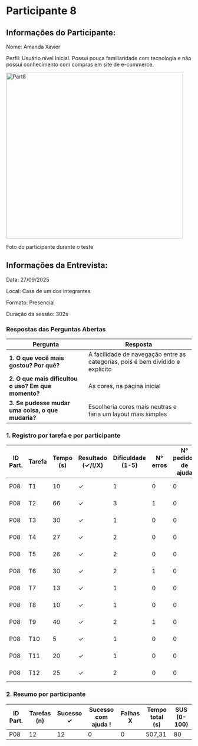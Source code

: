 # Participante 8

## Informações do Participante:
Nome: Amanda Xavier

Perfil: Usuário nível Inicial. Possui pouca familiaridade com tecnologia e não possui conhecimento com compras em site de e-commerce. 

<img width="480" height="450" alt="Part8" src="https://github.com/user-attachments/assets/80aa00a6-7846-428a-997e-d905abe73789" />

Foto do participante durante o teste

## Informações da Entrevista: 

Data: 27/09/2025

Local: Casa de um dos integrantes

Formato: Presencial 

Duração da sessão: 302s


### Respostas das Perguntas Abertas
| Pergunta | Resposta |
|----------|----------|
| **1. O que você mais gostou? Por quê?** | A facilidade de navegação entre as categorias, pois é bem dividido e explícito |
| **2. O que mais dificultou o uso? Em que momento?** | As cores, na página inicial |
| **3. Se pudesse mudar uma coisa, o que mudaria?** | Escolheria cores mais neutras e faria um layout mais simples |



### 1. Registro por tarefa e por participante
| ID Part. | Tarefa | Tempo (s) | Resultado (✓/!/X) | Dificuldade (1-5) | N° erros | N° pedidos de ajuda | Observações                 |
|----------|--------|-----------|--------------------|-------------------|----------|---------------------|-----------------------------|
| P08      | T1     | 10        | ✓                  | 1                 | 0        | 0                   | Não teve dificuldade        |
| P08      | T2     | 66        | ✓                  | 3                 | 1        | 0                   | Não teve dificuldade        |
| P08      | T3     | 30        | ✓                  | 1                 | 0        | 0                   | Não teve dificuldade        |
| P08      | T4     | 27        | ✓                  | 2                 | 0        | 0                   | Não teve dificuldade        |
| P08      | T5     | 26        | ✓                  | 2                 | 0        | 0                   | Não teve dificuldade        |
| P08      | T6     | 30        | ✓                  | 2                 | 1        | 0                   | Não teve dificuldade        |
| P08      | T7     | 13        | ✓                  | 1                 | 0        | 0                   | Não teve dificuldade        |
| P08      | T8     | 10        | ✓                  | 1                 | 0        | 0                   | Não teve dificuldade        |
| P08      | T9     | 40        | ✓                  | 2                 | 1        | 0                   | Não precisou de ajuda       |
| P08      | T10    | 5         | ✓                  | 1                 | 0        | 0                   | Não precisou de ajuda       |
| P08      | T11    | 20        | ✓                  | 1                 | 0        | 0                   | Não teve dificuldade        |
| P08      | T12    | 25        | ✓                  | 2                 | 0        | 0                   | Não teve dificuldade        |
### 2. Resumo por participante
| ID Part. | Tarefas (n) | Sucesso ✓ | Sucesso com ajuda ! | Falhas X | Tempo total (s) | SUS (0-100) |
|----------|-------------|-----------|---------------------|----------|-----------------|-------------|
| P08      | 12          | 12         | 0                   | 0        | 507,31            | 80       |
